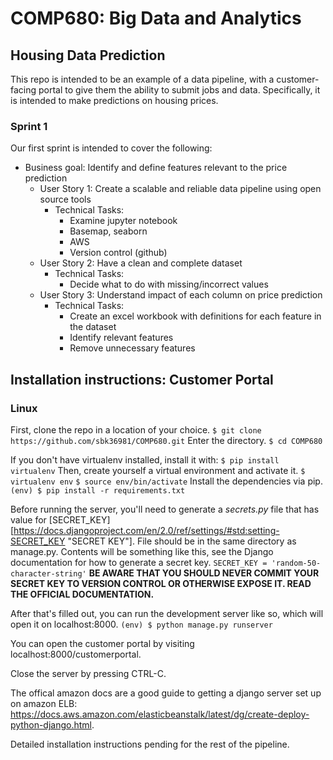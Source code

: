 # COMP680: Big Data and Analytics
## Housing Data Prediction
This repo is intended to be an example of a data pipeline, with a customer-facing portal to give them the ability to submit jobs and data. Specifically, it is intended to make predictions on housing prices.

### Sprint 1
Our first sprint is intended to cover the following:
* Business goal: Identify and define features relevant to the price prediction
  * User Story 1: Create a scalable and reliable data pipeline using open source tools
    * Technical Tasks:
      * Examine jupyter notebook
      * Basemap, seaborn
      * AWS
      * Version control (github)
  * User Story 2: Have a clean and complete dataset
    * Technical Tasks:
      * Decide what to do with missing/incorrect values
  * User Story 3: Understand impact of each column on price prediction
    * Technical Tasks:
      * Create an excel workbook with definitions for each feature in the dataset
      * Identify relevant features
      * Remove unnecessary features


## Installation instructions: Customer Portal
### Linux
First, clone the repo in a location of your choice.
`$ git clone https://github.com/sbk36981/COMP680.git`
Enter the directory.
`$ cd COMP680`

If you don't have virtualenv installed, install it with:
`$ pip install virtualenv`
Then, create yourself a virtual environment and activate it.
`$ virtualenv env`
`$ source env/bin/activate`
Install the dependencies via pip.
`(env) $ pip install -r requirements.txt`

Before running the server, you'll need to generate a *secrets.py* file that has value for [SECRET_KEY][https://docs.djangoproject.com/en/2.0/ref/settings/#std:setting-SECRET_KEY "SECRET KEY"]. File should be in the same directory as manage.py. Contents will be something like this, see the Django documentation for how to generate a secret key.
`SECRET_KEY = 'random-50-character-string'`
**BE AWARE THAT YOU SHOULD NEVER COMMIT YOUR SECRET KEY TO VERSION CONTROL OR OTHERWISE EXPOSE IT. READ THE OFFICIAL DOCUMENTATION.**

After that's filled out, you can run the development server like so, which will open it on localhost:8000.
`(env) $ python manage.py runserver`

You can open the customer portal by visiting localhost:8000/customerportal.

Close the server by pressing CTRL-C.

The offical amazon docs are a good guide to getting a django server set up on amazon ELB: https://docs.aws.amazon.com/elasticbeanstalk/latest/dg/create-deploy-python-django.html.

Detailed installation instructions pending for the rest of the pipeline.
